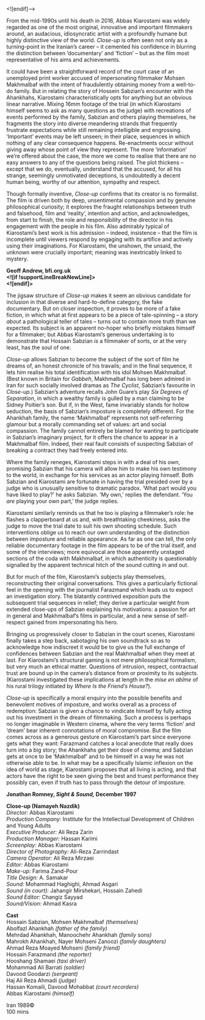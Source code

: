 
<![endif]-->

From the mid-1990s until his death in 2016, Abbas Kiarostami was widely regarded as one of the most original, innovative and important filmmakers around, an audacious, idiosyncratic artist with a profoundly humane but highly distinctive view of the world. _Close-up_ is often seen not only as a turning-point in the Iranian’s career – it cemented his confidence in blurring the distinction between ‘documentary’ and ‘fiction’ – but as the film most representative of his aims and achievements.

It could have been a straightforward record of the court case of an unemployed print worker accused of impersonating filmmaker Mohsen Makhmalbaf with the intent of fraudulently obtaining money from a well-to-do family. But in relating the story of Hossein Sabzian’s encounter with the Ahankhahs, Kiarostami characteristically opts for anything but an obvious linear narrative. Mixing 16mm footage of the trial (in which Kiarostami himself seems to ask as many questions as the judge) with recreations of events performed by the family, Sabzian and others playing themselves, he fragments the story into diverse meandering strands that frequently frustrate expectations while still remaining intelligible and engrossing. ‘Important’ events may be left unseen; in their place, sequences in which nothing of any clear consequence happens. Re-enactments occur without giving away whose point of view they represent. The more ‘information’ we’re offered about the case, the more we come to realise that there are no easy answers to any of the questions being raised. The plot thickens – except that we do, eventually, understand that the accused, for all his strange, seemingly unmotivated deceptions, is undoubtedly a decent human being, worthy of our attention, sympathy and respect.

Though formally inventive, _Close-up_ confirms that its creator is no formalist. The film is driven both by deep, unsentimental compassion and by genuine philosophical curiosity; it explores the fraught relationships between truth and falsehood, film and ‘reality’, intention and action, and acknowledges, from start to finish, the role and responsibility of the director in his engagement with the people in his film. Also admirably typical of Kiarostami’s best work is his admission – indeed, insistence – that the film is incomplete until viewers respond by engaging with its artifice and actively using their imaginations. For Kiarostami, the unshown, the unsaid, the unknown were crucially important; meaning was inextricably linked to mystery.

**Geoff Andrew, bfi.org.uk  
<![if !supportLineBreakNewLine]>  
<![endif]>**

The jigsaw structure of _Close-up_ makes it seem an obvious candidate for inclusion in that diverse and hard-to-define category, the fake documentary. But on closer inspection, it proves to be more of a fake fiction, in which what at first appears to be a piece of tale-spinning – a story _about_ a pathological teller of tales – turns out to contain more truth than we expected. Its subject is an apparent no-hoper who briefly mistakes himself for a filmmaker; but Abbas Kiarostami’s generous undertaking is to demonstrate that Hossain Sabzian _is_ a filmmaker of sorts, or at the very least, has the soul of one.

_Close-up_ allows Sabzian to become the subject of the sort of film he dreams of, an honest chronicle of his travails; and in the final sequence, it lets him realise his total identification with his idol Mohsen Makhmalbaf. (Best known in Britain for _Gabbeh_, Makhmalbaf has long been admired in Iran for such socially involved dramas as _The Cyclist_,  Sabzian’s favourite in _Close-up._) Sabzian’s adventure recalls John Guare’s play _Six Degrees of Separation_, in which a wealthy family is gulled by a man claiming to be Sidney Poitier’s son. But if, in the West, fame invariably stands for hollow seduction, the basis of Sabzian’s imposture is completely different. For the Ahankhah family, the name ‘Makhmalbaf’ represents not self-referring glamour but a morally commanding set of values: art and social compassion. The family cannot entirely be blamed for wanting to participate in Sabzian’s imaginary project, for it offers the chance to appear in a Makhmalbaf film. Indeed, their real fault consists of suspecting Sabzian of breaking a contract they had freely entered into.

Where the family reneges, Kiarostami steps in with a deal of his own, promising Sabzian that his camera will allow him to make his own testimony to the world, in exchange for his services as an actor playing himself. Both Sabzian and Kiarostami are fortunate in having the trial presided over by a judge who is unusually sensitive to dramatic paradox. ‘What part would you have liked to play?’ he asks Sabzian. ‘My own,’ replies the defendant. ‘You _are_ playing your own part,’ the judge replies.

Kiarostami similarly reminds us that he too is playing a filmmaker’s role: he flashes a clapperboard at us and, with breathtaking cheekiness, asks the judge to move the trial date to suit his own shooting schedule. Such interventions oblige us to reach our own understanding of the distinction between imposture and reliable appearance. As far as one can tell, the only reliable documentary footage in the film appears to be of the trial itself, and some of the interviews; more equivocal are those apparently unstaged sections of the coda with Makhmalbaf, in which authenticity is questionably signalled by the apparent technical hitch of the sound cutting in and out.

But for much of the film, Kiarostami’s subjects play themselves, reconstructing their original conversations. This gives a particularly fictional feel in the opening with the journalist Farazmand which leads us to expect an investigation story. The blatantly contrived exposition puts the subsequent trial sequences in relief; they derive a particular weight from extended close-ups of Sabzian explaining his motivations: a passion for art in general and Makhmalbaf’s films in particular, and a new sense of self-respect gained from impersonating his hero.

Bringing us progressively closer to Sabzian in the court scenes, Kiarostami finally takes a step back, sabotaging his own soundtrack so as to acknowledge how indiscreet it would be to give us the full exchange of confidences between Sabzian and the real Makhmalbaf when they meet at last. For Kiarostami’s structural gaming is not mere philosophical formalism, but very much an ethical matter. Questions of intrusion, respect, contractual trust are bound up in the camera’s distance from or proximity to its subjects. (Kiarostami investigated these implications at length in the _mise en abîme_ of his rural trilogy initiated by _Where Is the Friend’s House?_).

_Close-up_ is specifically a moral enquiry into the possible benefits and benevolent motives of imposture, and works overall as a process of redemption: Sabzian is given a chance to vindicate himself by fully acting out his investment in the dream of filmmaking. Such a process is perhaps no longer imaginable in Western cinema, where the very terms ‘fiction’ and ‘dream’ bear inherent connotations of moral compromise. But the film comes across as a generous gesture on Kiarostami’s part since everyone gets what they want: Farazmand catches a local anecdote that really does turn into a big story; the Ahankhahs get their dose of cinema; and Sabzian gets at once to be ‘Makhmalbaf’ and to be himself in a way he was not otherwise able to be. In what may be a specifically Islamic inflexion on the idea of world as stage, Kiarostami proposes that all living is acting, and that actors have the right to be seen giving the best and truest performance they possibly can, even if truth has to pass through the detour of imposture.

**Jonathan Romney, _Sight & Sound,_ December 1997**

**Close-up (Namayeh Nazdik)**  
_Director:_ Abbas Kiarostami  
_Production Company:_ Institute for the Intellectual Development of Children and Young Adults  
_Executive Producer:_ Ali Reza Zarin  
_Production Manager:_ Hassan Karimi  
_Screenplay:_ Abbas Kiarostami  
_Director of Photography:_ Ali-Reza Zarrindast  
_Camera Operator:_ Ali Reza Mirzaei  
_Editor:_ Abbas Kiarostami  
_Make-up:_ Farima Zand-Pour  
_Title Design:_ A. Samakar  
_Sound:_ Mohammad Haghighi, Ahmad Asgari  
_Sound (in court):_ Jahangir Mirshekari, Hossain Zahedi  
_Sound Editor:_ Changiz Sayyad  
_Sound/Vision:_ Ahmad Kasra  

**Cast**  
Hossain Sabzian, Mohsen Makhmalbaf _(themselves)_  
Abolfazl Ahankhah _(father of the family)_  
Mehrdad Ahankhah, Manoochehr Ahankhah _(family sons)_  
Mahrokh Ahankhah, Nayer Mohseni Zanoozi _(family daughters)_  
Ahmad Reza Moayed Mohseni _(family friend)_  
Hossain Farazmand _(the reporter)_  
Hooshang Shamaei _(taxi driver)_  
Mohammad Ali Barrati _(soldier)_  
Davood Goodarzi _(sergeant)_  
Haj Ali Reza Ahmadi _(judge)_  
Hassan Komaili, Davood Mohabbat _(court recorders)_  
Abbas Kiarostami _(himself)_  
  
Iran 1989©  
100 mins  
<!--stackedit_data:
eyJoaXN0b3J5IjpbLTE1OTAwMDUzMTBdfQ==
-->